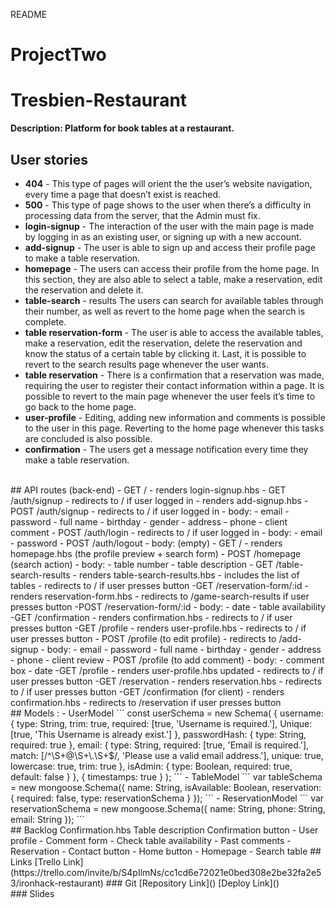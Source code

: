 README
# ProjectTwo
# Tresbien-Restaurant
**Description: Platform for book tables at a restaurant.**
## User stories
- **404** - This type of pages will orient the the user’s website navigation, every time a page that doesn’t exist is reached.
- **500** - This type of page shows to the user when there’s a difficulty in processing data from the server, that the Admin must fix.
- **login-signup** - The interaction of the user with the main page is made by logging in as an existing user, or signing up with a new account.
- **add-signup** - The user is able to sign up and access their profile page to make a table reservation.
- **homepage** - The users can access their profile from the home page. In this section, they are also able to select a table, make a reservation, edit the reservation and delete it.
- **table-search** - results The users can search for available tables through their number, as well as revert to the home page when the search is complete.
- **table reservation-form** - The user is able to access the available tables, make a reservation, edit the reservation, delete the reservation and know the status of a certain table by clicking it. Last, it is possible to revert to the search results page whenever the user wants.
- **table reservation** - There is a confirmation that a reservation was made, requiring the user to register their contact information within a page. It is possible to revert to the main page whenever the user feels it’s time to go back to the home page.
- **user-profile** - Editing, adding new information and comments is possible to the user in this page. Reverting to the home page whenever this tasks are concluded is also possible.
- **confirmation** - The users get a message notification every time they make a table reservation.
<br>
## API routes (back-end)
- GET /
- renders login-signup.hbs
- GET /auth/signup
- redirects to / if user logged in
- renders add-signup.hbs
- POST /auth/signup
- redirects to / if user logged in
- body:
- email
- password
- full name
- birthday
- gender
- address
- phone
- client comment
- POST /auth/login
- redirects to / if user logged in
- body:
- email
- password
- POST /auth/logout
- body: (empty)
- GET /
- renders homepage.hbs (the profile preview + search form)
- POST /homepage (search action)
- body:
- table number
- table description
- GET /table-search-results
- renders table-search-results.hbs
- includes the list of tables
- redirects to / if user presses button
-GET /reservation-form/:id
- renders reservation-form.hbs
- redirects to /game-search-results if user presses button
-POST /reservation-form/:id
- body:
- date
- table availability
-GET /confirmation
- renders confirmation.hbs
- redirects to / if user presses button
-GET /profile
- renders user-profile.hbs
- redirects to / if user presses button
- POST /profile (to edit profile)
- redirects to /add-signup 
- body:
- email
- password
- full name
- birthday
- gender
- address
- phone
- client review
- POST /profile (to add comment)
- body:
- comment box
- date
-GET /profile
- renders user-profile.hbs updated
- redirects to / if user presses button
-GET /reservation
- renders reservation.hbs
- redirects to / if user presses button
-GET /confirmation (for client)
- renders confirmation.hbs
- redirects to /reservation if user presses button
<br>
## Models :
- UserModel 
 ```
	const userSchema = new Schema(
  {
    username: {
       type: String,
       trim: true,
       required: [true, 'Username is required.'],
       Unique: [true, 'This Username is already exist.']
    },
    passwordHash: 
      {
      type: String,
      required: true
   },
    email: {
      type: String,
      required: [true, 'Email is required.'],
       match: [/^\S+@\S+\.\S+$/, 'Please use a valid email address.'],
      unique: true,
      lowercase: true,
      trim: true
   },
    isAdmin: {
      type: Boolean,
      required: true,
      default: false
    }
  },
    {
      timestamps: true
    }
);
 ```
- TableModel
 ```
var tableSchema = new mongoose.Schema({
 name: String,
 isAvailable: Boolean,
 reservation: {
  required: false,
  type: reservationSchema
 }
});
 ```
- ReservationModel
 ```
var reservationSchema = new mongoose.Schema({
 name: String,
 phone: String,
 email: String
});
 ```
<br>
## Backlog
Confirmation.hbs
Table description
Confirmation button
- User profile
- Comment form
- Check table availability
- Past comments
- Reservation
- Contact button
- Home button 
- Homepage
- Search table
## Links
[Trello Link](https://trello.com/invite/b/S4pIlmNs/cc1cd6e72021e0bed308e2be32fa2e53/ironhack-restaurant)
### Git
[Repository Link]()
[Deploy Link]()
<br>
### Slides
